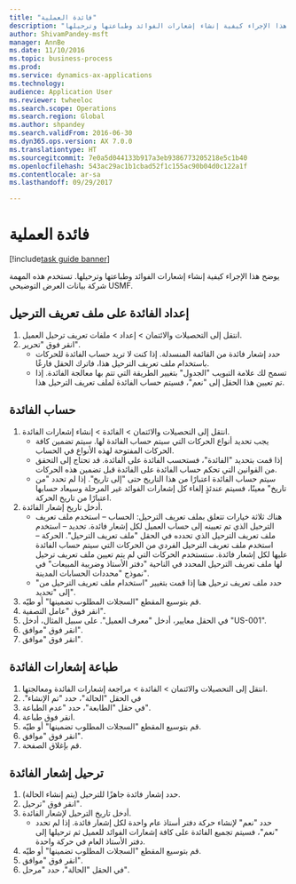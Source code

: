 ```yaml
--- 
title: "فائدة العملية"
description: "يوضح هذا الإجراء كيفية إنشاء إشعارات الفوائد وطباعتها وترحيلها."
author: ShivamPandey-msft
manager: AnnBe
ms.date: 11/10/2016
ms.topic: business-process
ms.prod: 
ms.service: dynamics-ax-applications
ms.technology: 
audience: Application User
ms.reviewer: twheeloc
ms.search.scope: Operations
ms.search.region: Global
ms.author: shpandey
ms.search.validFrom: 2016-06-30
ms.dyn365.ops.version: AX 7.0.0
ms.translationtype: HT
ms.sourcegitcommit: 7e0a5d044133b917a3eb9386773205218e5c1b40
ms.openlocfilehash: 543ac29ac1b1cbad52f1c155ac90b04d0c122a1f
ms.contentlocale: ar-sa
ms.lasthandoff: 09/29/2017

---
```

# <a name="process-interest"></a>فائدة العملية

[!include[task guide banner](../../includes/task-guide-banner.md)]

يوضح هذا الإجراء كيفية إنشاء إشعارات الفوائد وطباعتها وترحيلها. تستخدم هذه المهمة شركة بيانات العرض التوضيحي USMF.


## <a name="set-up-interest-on-the-posting-profile"></a>إعداد الفائدة على ملف تعريف الترحيل
1. انتقل إلى التحصيلات والائتمان‬ > إعداد > ملفات تعريف ترحيل العميل‬.
2. انقر فوق "تحرير".
    * حدد إشعار فائدة من القائمة المنسدلة. إذا كنت لا تريد حساب الفائدة للحركات باستخدام ملف تعريف الترحيل هذا، فاترك الحقل فارغًا.  
    * تسمح لك علامة التبويب ‏"الجدول" بتغيير الطريقة التي تتم بها معالجة الفائدة. إذا تم تعيين هذا الحقل إلى "نعم"، فسيتم حساب الفائدة لملف تعريف الترحيل هذا.  

## <a name="calculate-interest"></a>حساب الفائدة
1. انتقل إلى التحصيلات والائتمان‬ > الفائدة > إنشاء إشعارات الفائدة‬.
    * يجب تحديد أنواع الحركات التي سيتم حساب الفائدة لها. سيتم تضمين كافة الحركات المفتوحة لهذه الأنواع في الحساب.  
    * إذا قمت بتحديد "الفائدة"، فستحسب الفائدة على الفائدة. قد تحتاج إلى التحقق من القوانين التي تحكم حساب الفائدة على الفائدة قبل تضمين هذه الحركات.  
    * سيتم حساب الفائدة اعتبارًا من هذا التاريخ حتى "إلى تاريخ". إذا لم تحدد "من تاريخ" معينًا، فسيتم عندئذٍ إلغاء كل إشعارات الفوائد‬ غير المرحلة وسيعاد حسابها اعتبارًا من تاريخ الحركة.  
2. أدخل تاريخ إشعار الفائدة.
    * هناك ثلاثة خيارات تتعلق بملف تعريف الترحيل:   الحساب – استخدم ملف تعريف الترحيل الذي تم تعيينه إلى حساب العميل لكل إشعار فائدة.   تحديد – استخدم ملف تعريف الترحيل الذي تحدده في الحقل "ملف تعريف الترحيل".   الحركة – استخدم ملف تعريف الترحيل الفردي من الحركات التي سيتم حساب الفائدة عليها لكل إشعار فائدة. ستستخدم الحركات التي لم يتم تعيين ملف تعريف ترحيل لها ملف تعريف الترحيل المحدد في الناحية "دفتر الأستاذ وضريبة المبيعات‬" في نموذج "محددات الحسابات المدينة‬".  
    * حدد ملف تعريف ترحيل هنا إذا قمت بتغيير "استخدام ملف تعريف الترحيل من‬" إلى "تحديد".  
3. قم بتوسيع المقطع "السجلات المطلوب تضمينها‬‬" أو طيّه.
4. انقر فوق "عامل التصفية".
5. في الحقل معايير، أدخل "معرف العميل". على سبيل المثال، أدخل "US-001".
6. انقر فوق "موافق".
7. انقر فوق "موافق".

## <a name="print-interest-notes"></a>طباعة إشعارات الفائدة
1. انتقل إلى التحصيلات والائتمان‬ > الفائدة > مراجعة إشعارات الفائدة ومعالجتها‬‬.
2. في الحقل "الحالة"، حدد "‏‫تم الإنشاء".
3. في حقل "الطابعة"، حدد "عدم الطباعة".
4. انقر فوق طباعة.
5. قم بتوسيع المقطع "السجلات المطلوب تضمينها‬‬" أو طيّه.
6. انقر فوق "موافق".
7. قم بإغلاق الصفحة.

## <a name="post-the-interest-note"></a>ترحيل إشعار الفائدة
1. حدد إشعار فائدة جاهزًا للترحيل (يتم إنشاء الحالة).
2. انقر فوق "ترحيل".
3. أدخل تاريخ الترحيل لإشعار الفائدة.
    * حدد "نعم" لإنشاء حركة دفتر أستاذ عام واحدة لكل إشعار فائدة.     إذا لم تحدد "نعم"، فسيتم تجميع الفائدة على كافة إشعارات الفوائد للعميل ثم ترحيلها إلى دفتر الأستاذ العام في حركة واحدة.  
4. قم بتوسيع المقطع "السجلات المطلوب تضمينها‬‬" أو طيّه.
5. انقر فوق "موافق".
6. في الحقل "الحالة"، حدد "‏‫مرحل‬".


